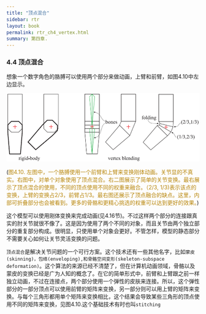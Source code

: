 ```yaml
---
title: "顶点混合"
sidebar: rtr
layout: book
permalink: rtr_ch4_vertex.html
summary: 第四章.
---
```


### 4.4 顶点混合
想象一个数字角色的胳膊可以使用两个部分来做动画，上臂和前臂，如图4.10中左边显示。

![图](/images/RTR3.04.10.png)

(<font color="DarkGoldenRod">图4.10. 左图中，一个胳膊使用一个前臂和上臂来变换刚体动画。关节显的不真实。右图中，对单个对象使用了顶点混合。右二图展示了简单的关节变换。最右展示了顶点混合的使用，不同的顶点使用不同的权重来融合。（2/3, 1/3)表示该点的变换，上臂的变换占2/3，前臂占1/3。最右图还展示了顶点融合的缺点。这里，内部可折叠部分也会被看到。更多的骨骼和更精心挑选的权重可以达到更好的效果。</font>)

这个模型可以使用刚体变换来完成动画(见4.16节)。不过这样两个部分的连接跟真实的肘关节就很不像了。这是因为使用了两个不同的对象，而且关节由两个独立部分的重复部分构成。很明显，只使用单个对象会更好。不管怎样，模型的静态部分不需要关心如何让关节灵活变换的问题。

`顶点混合`是解决关节问题的一个可行方案。这个技术还有一些其他名字，比如`蒙皮(skinning)，包络(enveloping),和骨骼空间变形(skeleton-subspace deformation)`。这个算法的来源已经不清楚了，但在计算机动画领域，骨骼以及蒙皮的变换已经是广为人知的概念了。在它的简单形式中，前臂和上臂跟之前一样独立动画，不过在连接点，两个部分使用一个弹性的皮肤来连接。所以，这个弹性部分的一部分顶点可以使用前臂的矩阵来变换，另一部分则可以用上臂的矩阵来变换。与每个三角形都用单个矩阵来变换相比，这个结果会导致某些三角形的顶点使用不同的矩阵来变换，见图4.10.这个基础技术有时也叫`stitching`






